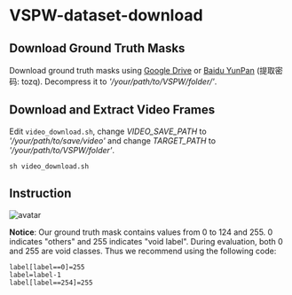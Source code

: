 # VSPW-dataset-download


## Download Ground Truth Masks
Download ground truth masks using [Google Drive](https://drive.google.com/file/d/1YnZvjYQyfWCpqTbyD5-MgfGZF3q_RK_6/view?usp=sharing) or [Baidu YunPan](https://pan.baidu.com/s/1K3SfFPpJ80GI-Lb5wDMLPg) (提取密码: tozq). Decompress it to *'/your/path/to/VSPW/folder/'*.




## Download and Extract Video Frames

Edit `video_download.sh`, change *VIDEO_SAVE_PATH* to *'/your/path/to/save/video'* and change *TARGET_PATH* to *'/your/path/to/VSPW/folder'*.

```sh video_download.sh```


## Instruction
![avatar](figures/figure1.png)
          
               




**Notice**:  Our ground truth mask contains values from 0 to 124 and 255.  0 indicates "others" and 255 indicates "void label". During evaluation, both 0 and 255 are void classes.  Thus we recommend using the following code:

```
label[label==0]=255
label=label-1
label[label==254]=255

```
